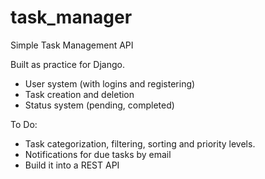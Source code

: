 # task_manager
Simple Task Management API 

Built as practice for Django.
- User system (with logins and registering)
- Task creation and deletion
- Status system (pending, completed)

To Do:
- Task categorization, filtering, sorting and priority levels.
- Notifications for due tasks by email
- Build it into a REST API

